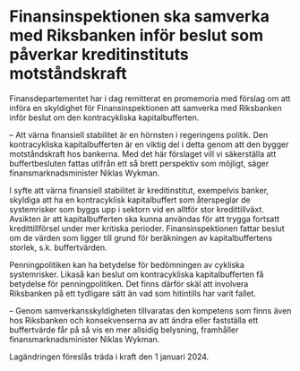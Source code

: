 # Finansinspektionen ska samverka med Riksbanken inför beslut som påverkar kreditinstituts motståndskraft

Finansdepartementet har i dag remitterat en promemoria med förslag om att införa en skyldighet för Finansinspektionen att samverka med Riksbanken inför beslut om den kontracykliska kapitalbufferten.

– Att värna finansiell stabilitet är en hörnsten i regeringens politik. Den kontracykliska kapitalbufferten är en viktig del i detta genom att den bygger motståndskraft hos bankerna. Med det här förslaget vill vi säkerställa att buffertbesluten fattas utifrån ett så brett perspektiv som möjligt, säger finansmarknadsminister Niklas Wykman.

I syfte att värna finansiell stabilitet är kreditinstitut, exempelvis banker, skyldiga att ha en kontracyklisk kapitalbuffert som återspeglar de systemrisker som byggs upp i sektorn vid en alltför stor kredittillväxt. Avsikten är att kapitalbufferten ska kunna användas för att trygga fortsatt kredittillförsel under mer kritiska perioder. Finansinspektionen fattar beslut om de värden som ligger till grund för beräkningen av kapitalbuffertens storlek, s.k. buffertvärden.

Penningpolitiken kan ha betydelse för bedömningen av cykliska systemrisker. Likaså kan beslut om kontracykliska kapitalbufferten få betydelse för penningpolitiken. Det finns därför skäl att involvera Riksbanken på ett tydligare sätt än vad som hitintills har varit fallet.

– Genom samverkansskyldigheten tillvaratas den kompetens som finns även hos Riksbanken och konsekvenserna av att ändra eller fastställa ett buffertvärde får på så vis en mer allsidig belysning, framhåller finansmarknadsminister Niklas Wykman.

Lagändringen föreslås träda i kraft den 1 januari 2024.
